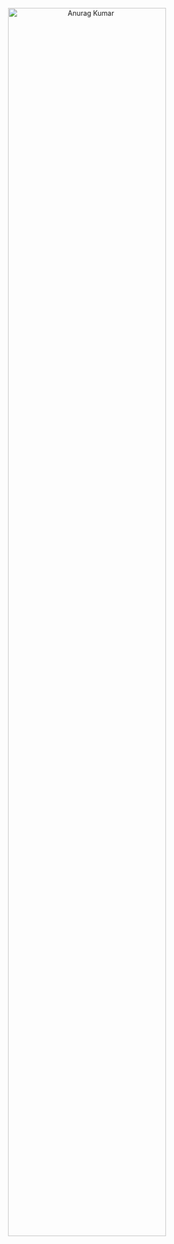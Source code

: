 <p align="center">
  <img src="Assets/image.gif" alt="Anurag Kumar" style="width:80%; max-width:1000px; min-width:300px;" />
</p>

<!--
**Anurag-3112/Anurag-3112** is a ✨ _special_ ✨ repository because its `README.md` (this file) appears on your GitHub profile.

Here are some ideas to get you started:

- 🔭 I’m currently working on ...
- 🌱 I’m currently learning ...
- 👯 I’m looking to collaborate on ...
- 🤔 I’m looking for help with ...
- 💬 Ask me about ...
- 📫 How to reach me: ...
- 😄 Pronouns: ...
- ⚡ Fun fact: ...
-->
